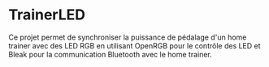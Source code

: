 # TrainerLED
Ce projet permet de synchroniser la puissance de pédalage d'un home trainer avec des LED RGB en utilisant OpenRGB pour le contrôle des LED et Bleak pour la communication Bluetooth avec le home trainer.

